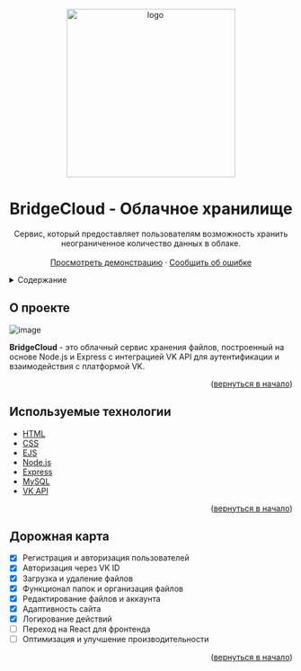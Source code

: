 <br />
<a id="readme-top"></a>
<div align="center">
  <img src="https://github.com/user-attachments/assets/3f218ed1-9a83-4631-a7e8-0ee382aa4ef9" alt="logo" width="300">

  <h1 align="center">BridgeCloud - Облачное хранилище</h1>

  <p align="center">
    Сервис, который предоставляет пользователям возможность хранить неограниченное количество данных в облаке.
    <br />
    <br />
    <a href="https://bridgecloud.glitch.me">Просмотреть демонстрацию</a>
    ·
    <a href="https://github.com/HromasDev/BridgeCloud/issues/new?labels=bug&template=bug-report---.md">Сообщить об ошибке</a>
  </p>
</div>

<details>
  <summary>Содержание</summary>
  <ol>
    <li><a href="#about-the-project">О проекте</a></li>
    <li><a href="#built-with">Используемые технологии</a></li>
    <li><a href="#roadmap">Дорожная карта</a></li>
  </ol>
</details>

## О проекте

![image](https://github.com/user-attachments/assets/fa429d8a-a299-4b4b-a648-896470850d99)

**BridgeCloud** - это облачный сервис хранения файлов, построенный на основе Node.js и Express с интеграцией VK API для аутентификации и взаимодействия с платформой VK.

<p align="right">(<a href="#readme-top">вернуться в начало</a>)</p>

## Используемые технологии

* [HTML](https://developer.mozilla.org/en-US/docs/Web/HTML)
* [CSS](https://developer.mozilla.org/en-US/docs/Web/CSS)
* [EJS](https://ejs.co/)
* [Node.js](https://nodejs.org/)
* [Express](https://expressjs.com/)
* [MySQL](https://www.mysql.com/)
* [VK API](https://dev.vk.com/reference)

<p align="right">(<a href="#readme-top">вернуться в начало</a>)</p>

## Дорожная карта

- [x] Регистрация и авторизация пользователей
- [x] Авторизация через VK ID
- [x] Загрузка и удаление файлов
- [x] Функционал папок и организация файлов
- [x] Редактирование файлов и аккаунта
- [x] Адаптивность сайта
- [x] Логирование действий
- [ ] Переход на React для фронтенда
- [ ] Оптимизация и улучшение производительности

<p align="right">(<a href="#readme-top">вернуться в начало</a>)</p>
